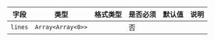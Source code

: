 | 字段 | 类型 | 格式类型 | 是否必须 | 默认值 | 说明 |
|---|---|---|---|---|---|
| `lines` | `Array<Array<0>>` |  | 否 |  |
